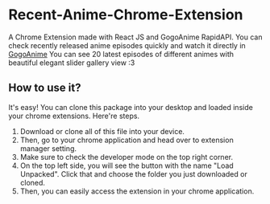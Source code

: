 # Recent-Anime-Chrome-Extension

  A Chrome Extension made with React JS and GogoAnime RapidAPI. 
  You can check recently released anime episodes quickly and watch it directly in [GogoAnime](https://gogoanime.tel/)
  You can see 20 latest episodes of different animes with beautiful elegant slider gallery view :3

## How to use it?

  It's easy! You can clone this package into your desktop and loaded inside your chrome extensions. Here're steps.
  1. Download or clone all of this file into your device.
  2. Then, go to your chrome application and head over to extension manager setting.
  3. Make sure to check the developer mode on the top right corner.
  4. On the top left side, you will see the button with the name "Load Unpacked". Click that and choose the folder you just downloaded or cloned.
  5. Then, you can easily access the extension in your chrome application.

